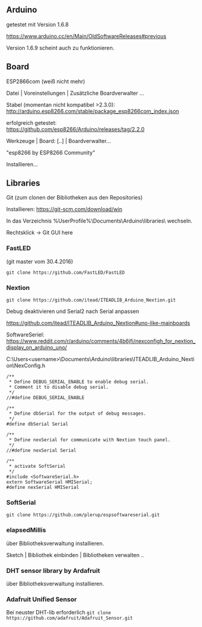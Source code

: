 ## Arduino ##
getestet mit Version 1.6.8

https://www.arduino.cc/en/Main/OldSoftwareReleases#previous

Version 1.6.9 scheint auch zu funktionieren.

## Board ##
ESP2866com (weiß nicht mehr)

Datei | Voreinstellungen | Zusätzliche Boardverwalter …

Stabel (momentan nicht kompatibel >2.3.0): http://arduino.esp8266.com/stable/package_esp8266com_index.json

erfolgreich getestet: https://github.com/esp8266/Arduino/releases/tag/2.2.0


Werkzeuge | Board: [..] | Boardverwalter...

"esp8266 by ESP8266 Community"

Installieren…

## Libraries ##
Git (zum clonen der Bibliotheken aus den Repositories)

Installieren: https://git-scm.com/download/win

In das Verzeichnis %UserProfile%\Documents\Arduino\libraries\ wechseln.

Rechtsklick -> Git GUI here

### FastLED ###
(git master vom 30.4.2016)

`git clone https://github.com/FastLED/FastLED`

### Nextion ###
`git clone https://github.com/itead/ITEADLIB_Arduino_Nextion.git`

Debug deaktivieren und Serial2 nach Serial anpassen

https://github.com/itead/ITEADLIB_Arduino_Nextion#uno-like-mainboards


SoftwareSeriel: https://www.reddit.com/r/arduino/comments/4b6jfi/nexconfigh_for_nextion_display_on_arduino_uno/

C:\Users\<username>\Documents\Arduino\libraries\ITEADLIB_Arduino_Nextion\NexConfig.h

```
/** 
 * Define DEBUG_SERIAL_ENABLE to enable debug serial. 
 * Comment it to disable debug serial. 
 */
//#define DEBUG_SERIAL_ENABLE

/**
 * Define dbSerial for the output of debug messages. 
 */
#define dbSerial Serial

/**
 * Define nexSerial for communicate with Nextion touch panel. 
 */
//#define nexSerial Serial

/**
 * activate SoftSerial
 */
#include <SoftwareSerial.h>
extern SoftwareSerial HMISerial;
#define nexSerial HMISerial
```

### SoftSerial ###
`git clone https://github.com/plerup/espsoftwareserial.git`

### elapsedMillis ###
über Bibliotheksverwaltung installieren.

Sketch | Bibliothek einbinden | Bibliotheken verwalten ..

### DHT sensor library by Ardafruit ###
über Bibliotheksverwaltung installieren.

### Adafruit Unified Sensor ###
Bei neuster DHT-lib erforderlich
`git clone https://github.com/adafruit/Adafruit_Sensor.git`